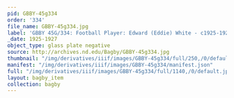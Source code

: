 ```yaml
---
pid: GBBY-45g334
order: '334'
file_name: GBBY-45g334.jpg
label: 'GBBY 45G/334: Football Player: Edward (Eddie) White - c1925-1927'
_date: 1925-1927
object_type: glass plate negative
source: http://archives.nd.edu/Bagby/GBBY-45g334.jpg
thumbnail: "/img/derivatives/iiif/images/GBBY-45g334/full/250,/0/default.jpg"
manifest: "/img/derivatives/iiif/images/GBBY-45g334/manifest.json"
full: "/img/derivatives/iiif/images/GBBY-45g334/full/1140,/0/default.jpg"
layout: bagby_item
collection: bagby
---
```

